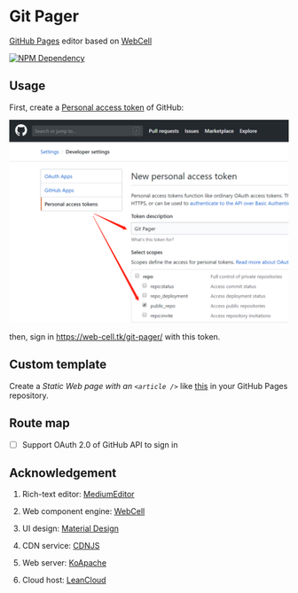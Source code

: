 # Git Pager

[GitHub Pages](https://pages.github.com/) editor based on [WebCell](https://web-cell.tk/)

[![NPM Dependency](https://david-dm.org/EasyWebApp/git-pager.svg)](https://david-dm.org/EasyWebApp/git-pager)

## Usage

First, create a [Personal access token](https://github.com/settings/tokens/new) of GitHub:

![Personal access token](docs/PAT.png)

then, sign in https://web-cell.tk/git-pager/ with this token.

## Custom template

Create a _Static Web page with an `<article />`_ like [this](https://github.com/EasyWebApp/git-pager/blob/master/template/bootstrap%403.html#L69) in your GitHub Pages repository.

## Route map

-   [ ] Support OAuth 2.0 of GitHub API to sign in

## Acknowledgement

1.  Rich-text editor: [MediumEditor](https://yabwe.github.io/medium-editor/)

2.  Web component engine: [WebCell](https://web-cell.tk/)

3.  UI design: [Material Design](https://getmdl.io/)

4.  CDN service: [CDNJS](https://cdnjs.com/)

5.  Web server: [KoApache](https://techquery.github.io/KoApache/)

6.  Cloud host: [LeanCloud](https://leancloud.cn/)
